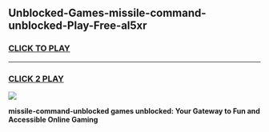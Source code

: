 
## Unblocked-Games-missile-command-unblocked-Play-Free-al5xr
<h3>
<a href="https://premium76.site?title=missile-command-unblocked&ref=19M">CLICK TO PLAY</a></h3>
<hr>

<h3>
<a href="https://premium76.site?title=missile-command-unblocked&ref=19M">CLICK 2 PLAY</a>
  
</h3>

<a href="https://premium76.site?title=missile-command-unblocked&ref=19M"><img src="https://clearcache.store/games.png"></a>


**missile-command-unblocked games unblocked: Your Gateway to Fun and Accessible Online Gaming**
